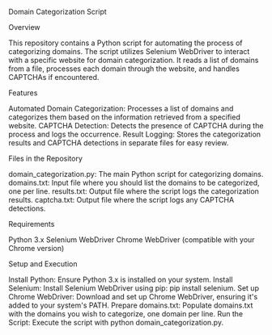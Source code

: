 Domain Categorization Script

Overview

This repository contains a Python script for automating the process of categorizing domains. The script utilizes Selenium WebDriver to interact with a specific website for domain categorization. It reads a list of domains from a file, processes each domain through the website, and handles CAPTCHAs if encountered.


Features

Automated Domain Categorization: Processes a list of domains and categorizes them based on the information retrieved from a specified website.
CAPTCHA Detection: Detects the presence of CAPTCHA during the process and logs the occurrence.
Result Logging: Stores the categorization results and CAPTCHA detections in separate files for easy review.

Files in the Repository

domain_categorization.py: The main Python script for categorizing domains.
domains.txt: Input file where you should list the domains to be categorized, one per line.
results.txt: Output file where the script logs the categorization results.
captcha.txt: Output file where the script logs any CAPTCHA detections.

Requirements

Python 3.x
Selenium WebDriver
Chrome WebDriver (compatible with your Chrome version)

Setup and Execution

Install Python: Ensure Python 3.x is installed on your system.
Install Selenium: Install Selenium WebDriver using pip: pip install selenium.
Set up Chrome WebDriver: Download and set up Chrome WebDriver, ensuring it's added to your system's PATH.
Prepare domains.txt: Populate domains.txt with the domains you wish to categorize, one domain per line.
Run the Script: Execute the script with python domain_categorization.py.
